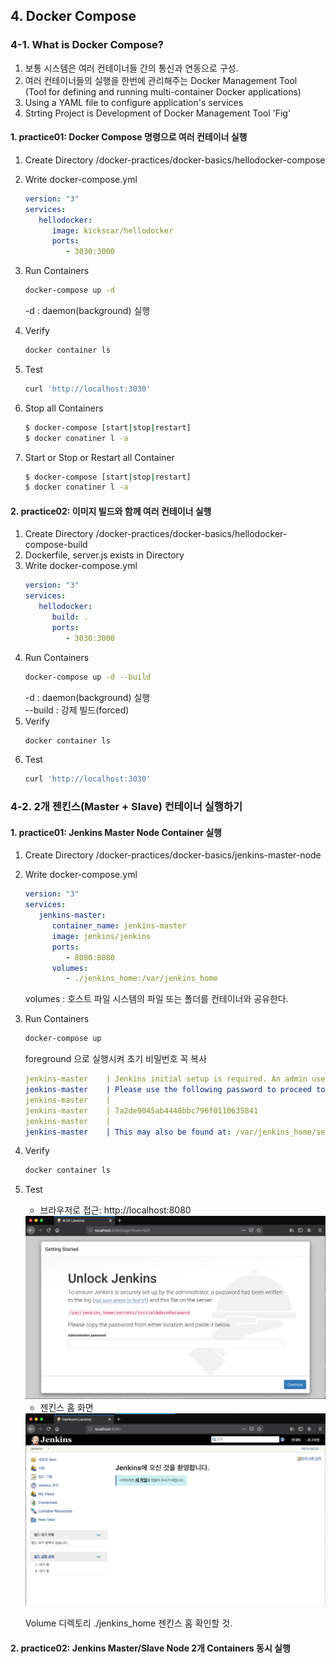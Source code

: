 ## 4. Docker Compose


### 4-1. What is Docker Compose?
  1) 보통 시스템은 여러 컨테이너들 간의 통신과 연동으로 구성.
  2) 여러 컨테이너들의 실행을 한번에 관리해주는 Docker Management Tool  
     (Tool for defining and running multi-container Docker applications)
  3) Using a YAML file to configure application's services
  4) Strting Project is Development of Docker Management Tool 'Fig'

#### 1. __practice01: Docker Compose 명령으로 여러 컨테이너 실행__
  1) Create Directory /docker-practices/docker-basics/hellodocker-compose
  2) Write docker-compose.yml
     ```yml
     version: "3"
     services:
        hellodocker:
           image: kickscar/hellodocker
           ports:
              - 3030:3000     
     ```
  3) Run Containers
     ```bash
     docker-compose up -d
     ``` 
     
     -d : daemon(background) 실행
  4) Verify
     ```bash
     docker container ls
     ```
  5) Test
     ```bash
     curl 'http://localhost:3030'
     ```
  6) Stop all Containers
     ```bash
     $ docker-compose [start|stop|restart]
     $ docker conatiner l -a
     ```
  7) Start or Stop or Restart all Container
     ```bash
     $ docker-compose [start|stop|restart]
     $ docker conatiner l -a
     ```
     
#### 2. __practice02: 이미지 빌드와 함께 여러 컨테이너 실행__
  1) Create Directory /docker-practices/docker-basics/hellodocker-compose-build
  2) Dockerfile, server.js exists in Directory
  2) Write docker-compose.yml
     ```yml
     version: "3"
     services:
        hellodocker:
           build: .
           ports:
              - 3030:3000     
     ```
  3) Run Containers
     ```bash
     docker-compose up -d --build
     ``` 
     -d : daemon(background) 실행  
     --build : 강제 빌드(forced)
  4) Verify
     ```bash
     docker container ls
     ```
  5) Test
     ```bash
     curl 'http://localhost:3030'
     ```


### 4-2. 2개 젠킨스(Master + Slave) 컨테이너 실행하기

#### 1. __practice01: Jenkins Master Node Container 실행__
  1) Create Directory /docker-practices/docker-basics/jenkins-master-node
  2) Write docker-compose.yml
     ```yml
     version: "3"
     services:
        jenkins-master:
           container_name: jenkins-master
           image: jenkins/jenkins
           ports:
              - 8080:8080
           volumes:
              - ./jenkins_home:/var/jenkins_home
     ```
     volumes :
     호스트 파일 시스템의 파일 또는 폴더를 컨테이너와 공유한다.
     
  3) Run Containers
     ```bash
     docker-compose up
     ``` 
     foreground 으로 실행시켜 초기 비밀번호 꼭 복사

     ```yml
     jenkins-master    | Jenkins initial setup is required. An admin user has been created and a password generated.
     jenkins-master    | Please use the following password to proceed to installation:
     jenkins-master    | 
     jenkins-master    | 7a2de9045ab4448bbc796f0110635841
     jenkins-master    | 
     jenkins-master    | This may also be found at: /var/jenkins_home/secrets/initialAdminPassword

     ```     
  4) Verify
     ```bash
     docker container ls
     ```
  5) Test  
     + 브라우저로 접근: http://localhost:8080   
     <img src="./md-images/00001.png" width="500px" />
     
     + 젠킨스 홈 화면  
     <img src="./md-images/00002.png" width="500px" />
       
     Volume 디렉토리 ./jenkins_home 젠킨스 홈 확인할 것.
     
     
#### 2. __practice02: Jenkins Master/Slave Node 2개 Containers 동시 실행__